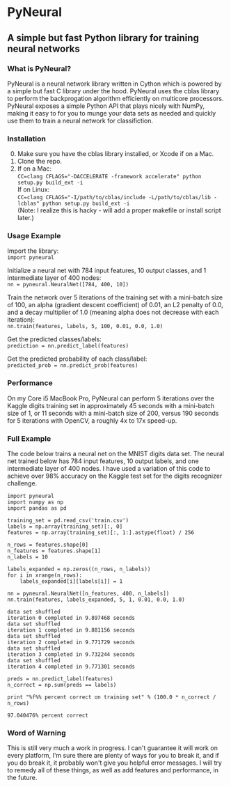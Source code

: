 PyNeural
========

A simple but fast Python library for training neural networks
-------------------------------------------------------------

### What is PyNeural?

PyNeural is a neural network library written in Cython which is powered by a
simple but fast C library under the hood. PyNeural uses the cblas library to
perform the backprogation algorithm efficiently on multicore processors.
PyNeural exposes a simple Python API that plays nicely with NumPy, making it
easy to for you to munge your data sets as needed and quickly use them to train
a neural network for classifiction.

### Installation

0. Make sure you have the cblas library installed, or Xcode if on a Mac.
1. Clone the repo.
2. If on a Mac:  
`CC=clang CFLAGS="-DACCELERATE -framework accelerate" python setup.py build_ext -i`  
If on Linux:  
`CC=clang CFLAGS="-I/path/to/cblas/include -L/path/to/cblas/lib -lcblas" python setup.py build_ext -i`  
(Note: I realize this is hacky - will add a proper makefile or install script
later.)

### Usage Example

Import the library:  
`import pyneural`

Initialize a neural net with 784 input features, 10 output classes, and 1
intermediate layer of 400 nodes:  
`nn = pyneural.NeuralNet([784, 400, 10])`

Train the network over 5 iterations of the training set with a mini-batch size
of 100, an alpha (gradient descent coefficient) of 0.01, an L2 penalty of 0.0,
and a decay multiplier of 1.0 (meaning alpha does not decrease with each
iteration):  
`nn.train(features, labels, 5, 100, 0.01, 0.0, 1.0)`

Get the predicted classes/labels:  
`prediction = nn.predict_label(features)`

Get the predicted probability of each class/label:  
`predicted_prob = nn.predict_prob(features)`

### Performance

On my Core i5 MacBook Pro, PyNeural can perform 5 iterations over the Kaggle
digits training set in approximately 45 seconds with a mini-batch size of 1, or
11 seconds with a mini-batch size of 200, versus 190 seconds for 5 iterations
with OpenCV, a roughly 4x to 17x speed-up. 

### Full Example

The code below trains a neural net on the MNIST digits data set.
The neural net trained below has 784 input features, 10 output labels, and one
intermediate layer of 400 nodes. I have used a variation of this code to
achieve over 98% accuracy on the Kaggle test set for the digits recognizer
challenge.


    import pyneural
    import numpy as np
    import pandas as pd

    training_set = pd.read_csv('train.csv')
    labels = np.array(training_set)[:, 0]
    features = np.array(training_set)[:, 1:].astype(float) / 256

    n_rows = features.shape[0]
    n_features = features.shape[1]
    n_labels = 10
    
    labels_expanded = np.zeros((n_rows, n_labels))
    for i in xrange(n_rows):
        labels_expanded[i][labels[i]] = 1

    nn = pyneural.NeuralNet([n_features, 400, n_labels])
    nn.train(features, labels_expanded, 5, 1, 0.01, 0.0, 1.0)

    data set shuffled
    iteration 0 completed in 9.897468 seconds
    data set shuffled
    iteration 1 completed in 9.881156 seconds
    data set shuffled
    iteration 2 completed in 9.771729 seconds
    data set shuffled
    iteration 3 completed in 9.732244 seconds
    data set shuffled
    iteration 4 completed in 9.771301 seconds

    preds = nn.predict_label(features)
    n_correct = np.sum(preds == labels)
 
    print "%f%% percent correct on training set" % (100.0 * n_correct / n_rows)

    97.040476% percent correct 


### Word of Warning

This is still very much a work in progress. I can't guarantee it will work on
every platform, I'm sure there are plenty of ways for you to break it, and if
you do break it, it probably won't give you helpful error messages. I will try
to remedy all of these things, as well as add features and performance, in the
future.
